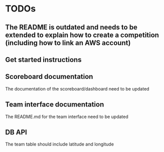 # TODOs

## The README is outdated and needs to be extended to explain how to create a competition (including how to link an AWS account)

## Get started instructions

## Scoreboard documentation

The documentation of the scoreboard/dashboard need to be updated 

## Team interface documentation

The README.md for the team interface need to be updated

## DB API

The team table should include latitude and longitude